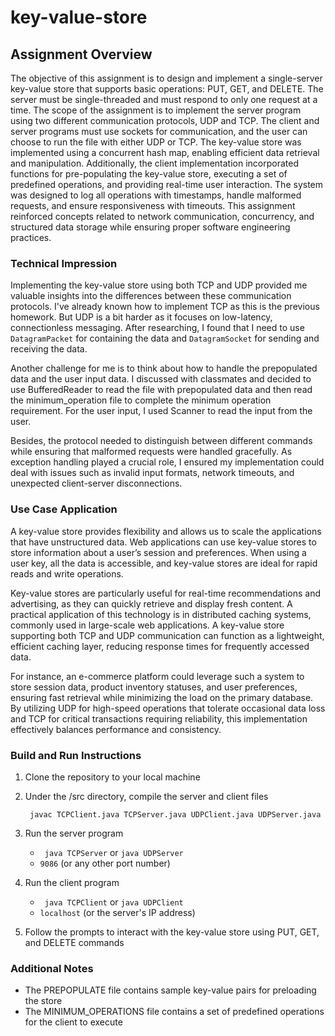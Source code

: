 # key-value-store

## Assignment Overview

The objective of this assignment is to design and implement a single-server key-value store 
that supports basic operations: PUT, GET, and DELETE. The server must be single-threaded and must respond to only one request at a time.
The scope of the assignment is to implement the server program using two different communication protocols, UDP and TCP. 
The client and server programs must use sockets for communication, and the user can choose to run the file with either UDP or TCP.
The key-value store was implemented using a concurrent hash map, enabling efficient data retrieval and manipulation.
Additionally, the client implementation incorporated functions for pre-populating the key-value store, 
executing a set of predefined operations, and providing real-time user interaction. 
The system was designed to log all operations with timestamps, handle malformed requests, and ensure responsiveness with timeouts. 
This assignment reinforced concepts related to network communication, concurrency, and structured data storage 
while ensuring proper software engineering practices.

### Technical Impression
Implementing the key-value store using both TCP and UDP provided me valuable insights into the differences 
between these communication protocols. I've already known how to implement TCP as this is the previous homework.
But UDP is a bit harder as it focuses on low-latency, connectionless messaging. After researching, I found that I need 
to use `DatagramPacket` for containing the data and `DatagramSocket` for sending and receiving the data.

Another challenge for me is to think about how to handle the prepopulated data and the user input data. I discussed with
classmates and decided to use BufferedReader to read the file with prepopulated data and then read the minimum_operation 
file to complete the minimum operation requirement. For the user input, I used Scanner to read the input from the user.

Besides, the protocol needed to distinguish between different commands while ensuring that malformed requests 
were handled gracefully. As exception handling played a crucial role, I ensured my implementation could deal with issues 
such as invalid input formats, network timeouts, and unexpected client-server disconnections.

### Use Case Application
A key-value store provides flexibility and allows us to scale the applications that have unstructured data. 
Web applications can use key-value stores to store information about a user’s session and preferences. 
When using a user key, all the data is accessible, and key-value stores are ideal for rapid reads and write operations.

Key-value stores are particularly useful for real-time recommendations and advertising, 
as they can quickly retrieve and display fresh content. 
A practical application of this technology is in distributed caching systems, commonly used in large-scale web applications. 
A key-value store supporting both TCP and UDP communication can function as a lightweight, efficient caching layer, 
reducing response times for frequently accessed data.

For instance, an e-commerce platform could leverage such a system to store session data, product inventory statuses, 
and user preferences, ensuring fast retrieval while minimizing the load on the primary database. 
By utilizing UDP for high-speed operations that tolerate occasional data loss and TCP for critical transactions 
requiring reliability, this implementation effectively balances performance and consistency.

### Build and Run Instructions
1. Clone the repository to your local machine

2. Under the /src directory, compile the server and client files

   ` javac TCPClient.java TCPServer.java UDPClient.java UDPServer.java`

3. Run the server program
   - ` java TCPServer` or `java UDPServer`
   - `9086` (or any other port number)

4. Run the client program
   - ` java TCPClient` or `java UDPClient`
   - `localhost` (or the server's IP address)

5. Follow the prompts to interact with the key-value store using PUT, GET, and DELETE commands

### Additional Notes
- The PREPOPULATE file contains sample key-value pairs for preloading the store
- The MINIMUM_OPERATIONS file contains a set of predefined operations for the client to execute
